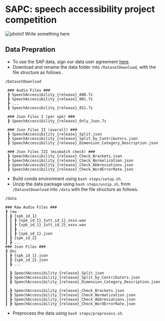 # SAPC: speech accessibility project competition
![photo1](https://github.com/XIUWEN-ZHENG/SAPC/assets/96778918/c7d5ac78-6096-4f97-86fd-1d2ab4a060bb)
Write something here

## Data Prepration
* To use the SAP data, sign our data user agreement [here](https://speechaccessibilityproject.beckman.illinois.edu/conduct-research-through-the-project).
* Download and rename the data folder into ```/DatasetDownload```, with the file structure as follows.

```plaintext
/DatasetDownload

 ### Audio Files ###
 ┣ SpeechAccessibility_{release}_000.7z
 ┣ SpeechAccessibility_{release}_001.7z
 ┣ ...
 ┣ SpeechAccessibility_{release}_011.7z

 ### Json Files I (per spk) ###
 ┣ SpeechAccessibility_{release}_Only_Json.7z

 ### Json Files II (overall) ###
 ┣ SpeechAccessibility_{release}_Split.json
 ┣ SpeechAccessibility_{release}_Split_by_Contributors.json
 ┣ SpeechAccessibility_{release}_Dimension_Category_Description.json

 ### Json Files III (mismatch check) ###
 ┣ SpeechAccessibility_{release}_Check_Brackets.json
 ┣ SpeechAccessibility_{release}_Check_Normalization.json
 ┣ SpeechAccessibility_{release}_Check_Abbreviations.json
 ┣ SpeechAccessibility_{release}_Check_WordErrorRate.json
```
* Build conda environment using ```bash steps/setup.sh```.
* Unzip the data package using ```bash steps/unzip.sh```, from ```/DatasetDownload``` into ```/data``` with the file structure as follows.
```plaintext
/data

### Raw Audio Files ###
┣ raw
┃ ┣ {spk_id_1}
┃ ┃ ┣ {spk_id_1}_{utt_id_1}_xxxx.wav
┃ ┃ ┣ {spk_id_1}_{utt_id_2}_xxxx.wav
┃ ┃ ┣ ...
┃ ┃ ┣ {spk_id_1}.json
┃ ┣ {spk_id_2}
┃ ┣ ...
### Json Files ###
┣ doc
┃ ┣ {spk_id_1}.json
┃ ┣ {spk_id_2}.json
┃ ┣ ...
┃
┃ ┣ SpeechAccessibility_{release}_Split.json
┃ ┣ SpeechAccessibility_{release}_Split_by_Contributors.json
┃ ┣ SpeechAccessibility_{release}_Dimension_Category_Description.json
┃
┃ ┣ SpeechAccessibility_{release}_Check_Brackets.json
┃ ┣ SpeechAccessibility_{release}_Check_Normalization.json
┃ ┣ SpeechAccessibility_{release}_Check_Abbreviations.json
┃ ┣ SpeechAccessibility_{release}_Check_WordErrorRate.json
```
* Preprocess the data using ```bash steps/preprocess.sh```.
